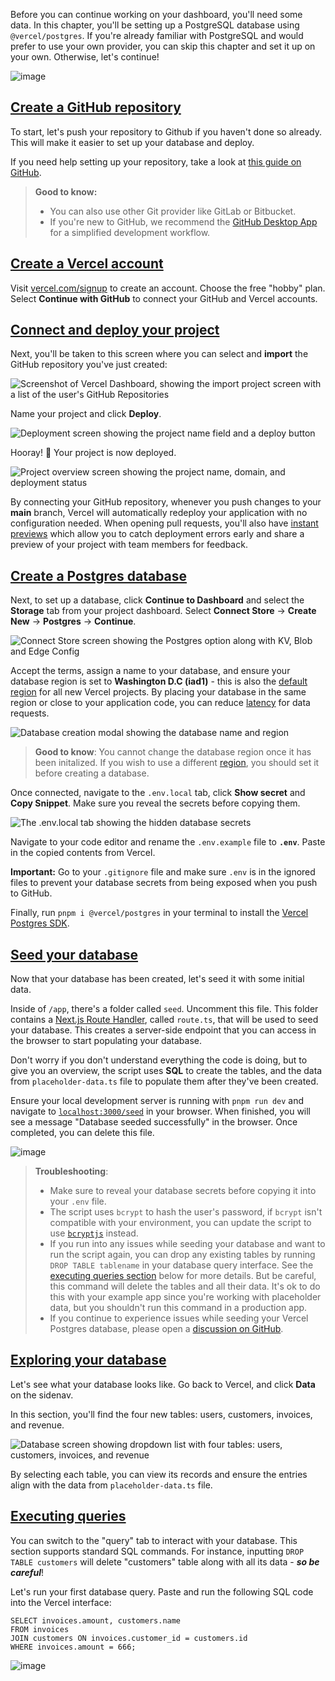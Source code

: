 Before you can continue working on your dashboard, you'll need some data. In this chapter, you'll be setting up a PostgreSQL database using `@vercel/postgres`. If you're already familiar with PostgreSQL and would prefer to use your own provider, you can skip this chapter and set it up on your own. Otherwise, let's continue!

![image](https://github.com/user-attachments/assets/6281e8c6-30ae-434d-a18b-7a43ddaed4b7)


## [Create a GitHub repository](https://nextjs.org/learn/dashboard-app/setting-up-your-database#create-a-github-repository)

To start, let's push your repository to Github if you haven't done so already. This will make it easier to set up your database and deploy.

If you need help setting up your repository, take a look at [this guide on GitHub](https://help.github.com/en/github/getting-started-with-github/create-a-repo).

> **Good to know:**
> 
> -   You can also use other Git provider like GitLab or Bitbucket.
> -   If you're new to GitHub, we recommend the [GitHub Desktop App](https://desktop.github.com/) for a simplified development workflow.

## [Create a Vercel account](https://nextjs.org/learn/dashboard-app/setting-up-your-database#create-a-vercel-account)

Visit [vercel.com/signup](https://vercel.com/signup) to create an account. Choose the free "hobby" plan. Select **Continue with GitHub** to connect your GitHub and Vercel accounts.

## [Connect and deploy your project](https://nextjs.org/learn/dashboard-app/setting-up-your-database#connect-and-deploy-your-project)

Next, you'll be taken to this screen where you can select and **import** the GitHub repository you've just created:

![Screenshot of Vercel Dashboard, showing the import project screen with a list of the user's GitHub Repositories](https://nextjs.org/_next/image?url=%2Flearn%2Fdark%2Fimport-git-repo.png&w=1920&q=75&dpl=dpl_BpKziPZ8D8KdgtcNYEQc9tyDG4N7)

Name your project and click **Deploy**.

![Deployment screen showing the project name field and a deploy button](https://nextjs.org/_next/image?url=%2Flearn%2Fdark%2Fconfigure-project.png&w=1920&q=75&dpl=dpl_BpKziPZ8D8KdgtcNYEQc9tyDG4N7)

Hooray! 🎉 Your project is now deployed.

![Project overview screen showing the project name, domain, and deployment status](https://nextjs.org/_next/image?url=%2Flearn%2Fdark%2Fdeployed-project.png&w=1920&q=75&dpl=dpl_BpKziPZ8D8KdgtcNYEQc9tyDG4N7)

By connecting your GitHub repository, whenever you push changes to your **main** branch, Vercel will automatically redeploy your application with no configuration needed. When opening pull requests, you'll also have [instant previews](https://vercel.com/docs/deployments/preview-deployments#preview-urls) which allow you to catch deployment errors early and share a preview of your project with team members for feedback.

## [Create a Postgres database](https://nextjs.org/learn/dashboard-app/setting-up-your-database#create-a-postgres-database)

Next, to set up a database, click **Continue to Dashboard** and select the **Storage** tab from your project dashboard. Select **Connect Store** → **Create New** → **Postgres** → **Continue**.

![Connect Store screen showing the Postgres option along with KV, Blob and Edge Config](https://nextjs.org/_next/image?url=%2Flearn%2Fdark%2Fcreate-database.png&w=1920&q=75&dpl=dpl_BpKziPZ8D8KdgtcNYEQc9tyDG4N7)

Accept the terms, assign a name to your database, and ensure your database region is set to **Washington D.C (iad1)** - this is also the [default region](https://vercel.com/docs/functions/configuring-functions/region) for all new Vercel projects. By placing your database in the same region or close to your application code, you can reduce [latency](https://developer.mozilla.org/en-US/docs/Web/Performance/Understanding_latency) for data requests.

![Database creation modal showing the database name and region](https://nextjs.org/_next/image?url=%2Flearn%2Fdark%2Fdatabase-region.png&w=1920&q=75&dpl=dpl_BpKziPZ8D8KdgtcNYEQc9tyDG4N7)

> **Good to know**: You cannot change the database region once it has been initalized. If you wish to use a different [region](https://vercel.com/docs/storage/vercel-postgres/limits#supported-regions), you should set it before creating a database.

Once connected, navigate to the `.env.local` tab, click **Show secret** and **Copy Snippet**. Make sure you reveal the secrets before copying them.

![The .env.local tab showing the hidden database secrets](https://nextjs.org/_next/image?url=%2Flearn%2Fdark%2Fdatabase-dashboard.png&w=1920&q=75&dpl=dpl_BpKziPZ8D8KdgtcNYEQc9tyDG4N7)

Navigate to your code editor and rename the `.env.example` file to **`.env`**. Paste in the copied contents from Vercel.

**Important:** Go to your `.gitignore` file and make sure `.env` is in the ignored files to prevent your database secrets from being exposed when you push to GitHub.

Finally, run `pnpm i @vercel/postgres` in your terminal to install the [Vercel Postgres SDK](https://vercel.com/docs/storage/vercel-postgres/sdk).

## [Seed your database](https://nextjs.org/learn/dashboard-app/setting-up-your-database#seed-your-database)

Now that your database has been created, let's seed it with some initial data.

Inside of `/app`, there's a folder called `seed`. Uncomment this file. This folder contains a [Next.js Route Handler](https://nextjs.org/docs/app/building-your-application/routing/route-handlers), called `route.ts`, that will be used to seed your database. This creates a server-side endpoint that you can access in the browser to start populating your database.

Don't worry if you don't understand everything the code is doing, but to give you an overview, the script uses **SQL** to create the tables, and the data from `placeholder-data.ts` file to populate them after they've been created.

Ensure your local development server is running with `pnpm run dev` and navigate to [`localhost:3000/seed`](http://localhost:3000/seed) in your browser. When finished, you will see a message "Database seeded successfully" in the browser. Once completed, you can delete this file.

![image](https://github.com/user-attachments/assets/fc1d909a-2541-415f-ae0f-63a4ea0348cd)

> **Troubleshooting**:
> 
> -   Make sure to reveal your database secrets before copying it into your `.env` file.
> -   The script uses `bcrypt` to hash the user's password, if `bcrypt` isn't compatible with your environment, you can update the script to use [`bcryptjs`](https://www.npmjs.com/package/bcryptjs) instead.
> -   If you run into any issues while seeding your database and want to run the script again, you can drop any existing tables by running `DROP TABLE tablename` in your database query interface. See the [executing queries section](https://nextjs.org/learn/dashboard-app/setting-up-your-database#executing-queries) below for more details. But be careful, this command will delete the tables and all their data. It's ok to do this with your example app since you're working with placeholder data, but you shouldn't run this command in a production app.
> -   If you continue to experience issues while seeding your Vercel Postgres database, please open a [discussion on GitHub](https://github.com/vercel/next-learn/issues).

## [Exploring your database](https://nextjs.org/learn/dashboard-app/setting-up-your-database#exploring-your-database)

Let's see what your database looks like. Go back to Vercel, and click **Data** on the sidenav.

In this section, you'll find the four new tables: users, customers, invoices, and revenue.

![Database screen showing dropdown list with four tables: users, customers, invoices, and revenue](https://nextjs.org/_next/image?url=%2Flearn%2Fdark%2Fdatabase-tables.png&w=2048&q=75&dpl=dpl_BpKziPZ8D8KdgtcNYEQc9tyDG4N7)

By selecting each table, you can view its records and ensure the entries align with the data from `placeholder-data.ts` file.

## [Executing queries](https://nextjs.org/learn/dashboard-app/setting-up-your-database#executing-queries)

You can switch to the "query" tab to interact with your database. This section supports standard SQL commands. For instance, inputting `DROP TABLE customers` will delete "customers" table along with all its data - **_so be careful_**!

Let's run your first database query. Paste and run the following SQL code into the Vercel interface:

```
SELECT invoices.amount, customers.name
FROM invoices
JOIN customers ON invoices.customer_id = customers.id
WHERE invoices.amount = 666;
```

![image](https://github.com/user-attachments/assets/fe34311d-1e6f-4cad-8d29-37b5434c7dfc)
